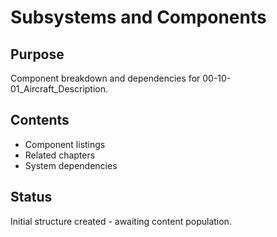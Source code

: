 # Subsystems and Components

## Purpose
Component breakdown and dependencies for 00-10-01_Aircraft_Description.

## Contents
- Component listings
- Related chapters
- System dependencies

## Status
Initial structure created - awaiting content population.
